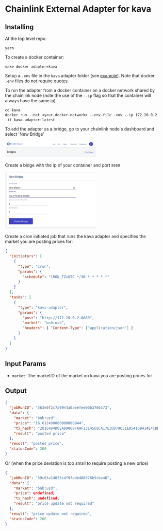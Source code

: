 # Chainlink External Adapter for kava

## Installing

At the top level repo:

```
yarn
```

To create a docker container:

```
make docker adapter=kava
```

Setup a `.env` file in the `kava` adapter folder (see [example](example-env)). Note that docker `.env` files do not require quotes.

To run the adapter from a docker container on a docker network shared by the chainlink node (note the use of the `--ip` flag so that the container will always have the same ip)

```
cd kava
docker run --net <your-docker-network> --env-file .env --ip 172.20.0.2 -it kava-adapter:latest
```

To add the adapter as a bridge, go to your chainlink node's dashboard and select 'New Bridge'

<p align="left">
  <img src="./assets/bridge.png" width="300">
</p>

Create a bidge with the ip of your container and port `8080`

<p align="left">
  <img src="./assets/bridge-config.png" width="300">
</p>

Create a cron initiated job that runs the kava adapter and specifies the market you are posting prices for:

```json
{
  "initiators": [
    {
      "type": "cron",
      "params": {
        "schedule": "CRON_TZ=UTC */30 * * * * *"
      }
    }
  ],
  "tasks": [
    {
      "type": "kava-adapter",
      "params": {
        "post": "http://172.20.0.2:8080",
        "market": "bnb:usd",
        "headers": { "Content-Type": ["application/json"] }
      }
    }
  ]
}
```

## Input Params

- `market`: The marketID of the market on kava you are posting prices for

## Output

```json
{
  "jobRunID": "563e0f2c7a9944a0aeefee00b3706573",
  "data": {
    "market": "bnb:usd",
    "price": "16.612400000000000944",
    "tx_hash": "2816494D0EA89068FA9F1314568CA17E3DD79651ED54168414E4CBD1D664B7EF",
    "result": "posted price"
  },
  "result": "posted price",
  "statusCode": 200
}
```

Or (when the price deviation is too small to require posting a new price)

```json
{
  "jobRunID": "59c03a1d8f3c4f9fade480376b9cbe48",
  "data": {
    "market": "bnb:usd",
    "price": undefined,
    "tx_hash": undefined,
    "result": "price update not required"
  },
  "result": "price update not required",
  "statusCode": 200
}
```
